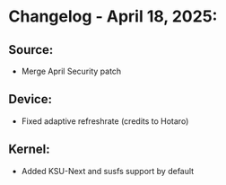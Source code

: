 # Changelog - April 18, 2025:
## Source:
- Merge April Security patch 

## Device:
- Fixed adaptive refreshrate (credits to Hotaro)

## Kernel:
- Added KSU-Next and susfs support by default
